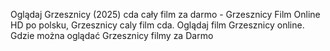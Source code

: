 Oglądaj Grzesznicy (2025) cda cały film za darmo - Grzesznicy Film Online HD po polsku, Grzesznicy caly film cda. Oglądaj film Grzesznicy online. Gdzie można oglądać Grzesznicy filmy za Darmo
